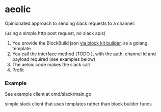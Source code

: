 # aeolic

Opinionated approach to sending slack requests to a channel: 

(using a simple http post request, no slack apis)

1. You provide the BlockBuild json [via block kit builder](https://app.slack.com/block-kit-builder/T02K6GVUGAY#%7B%22blocks%22:%5B%7B%22type%22:%22section%22,%22text%22:%7B%22type%22:%22mrkdwn%22,%22text%22:%22Hello,%20Assistant%20to%20the%20Regional%20Manager%20Dwight!%20*Michael%20Scott*%20wants%20to%20know%20where%20you'd%20like%20to%20take%20the%20Paper%20Company%20investors%20to%20dinner%20tonight.%5Cn%5Cn%20*Please%20select%20a%20restaurant:*%22%7D%7D,%7B%22type%22:%22divider%22%7D,%7B%22type%22:%22section%22,%22text%22:%7B%22type%22:%22mrkdwn%22,%22text%22:%22*Farmhouse%20Thai%20Cuisine*%5Cn:star::star::star::star:%201528%20reviews%5Cn%20They%20do%20have%20some%20vegan%20options,%20like%20the%20roti%20and%20curry,%20plus%20they%20have%20a%20ton%20of%20salad%20stuff%20and%20noodles%20can%20be%20ordered%20without%20meat!!%20They%20have%20something%20for%20everyone%20here%22%7D,%22accessory%22:%7B%22type%22:%22image%22,%22image_url%22:%22https://s3-media3.fl.yelpcdn.com/bphoto/c7ed05m9lC2EmA3Aruue7A/o.jpg%22,%22alt_text%22:%22alt%20text%20for%20image%22%7D%7D,%7B%22type%22:%22section%22,%22text%22:%7B%22type%22:%22mrkdwn%22,%22text%22:%22*Kin%20Khao*%5Cn:star::star::star::star:%201638%20reviews%5Cn%20The%20sticky%20rice%20also%20goes%20wonderfully%20with%20the%20caramelized%20pork%20belly,%20which%20is%20absolutely%20melt-in-your-mouth%20and%20so%20soft.%22%7D,%22accessory%22:%7B%22type%22:%22image%22,%22image_url%22:%22https://s3-media2.fl.yelpcdn.com/bphoto/korel-1YjNtFtJlMTaC26A/o.jpg%22,%22alt_text%22:%22alt%20text%20for%20image%22%7D%7D,%7B%22type%22:%22section%22,%22text%22:%7B%22type%22:%22mrkdwn%22,%22text%22:%22*Ler%20Ros*%5Cn:star::star::star::star:%202082%20reviews%5Cn%20I%20would%20really%20recommend%20the%20%20Yum%20Koh%20Moo%20Yang%20-%20Spicy%20lime%20dressing%20and%20roasted%20quick%20marinated%20pork%20shoulder,%20basil%20leaves,%20chili%20&%20rice%20powder.%22%7D,%22accessory%22:%7B%22type%22:%22image%22,%22image_url%22:%22https://s3-media2.fl.yelpcdn.com/bphoto/DawwNigKJ2ckPeDeDM7jAg/o.jpg%22,%22alt_text%22:%22alt%20text%20for%20image%22%7D%7D,%7B%22type%22:%22divider%22%7D,%7B%22type%22:%22actions%22,%22elements%22:%5B%7B%22type%22:%22button%22,%22text%22:%7B%22type%22:%22plain_text%22,%22text%22:%22Farmhouse%22,%22emoji%22:true%7D,%22value%22:%22click_me_123%22%7D,%7B%22type%22:%22button%22,%22text%22:%7B%22type%22:%22plain_text%22,%22text%22:%22Kin%20Khao%22,%22emoji%22:true%7D,%22value%22:%22click_me_123%22,%22url%22:%22https://google.com%22%7D,%7B%22type%22:%22button%22,%22text%22:%7B%22type%22:%22plain_text%22,%22text%22:%22Ler%20Ros%22,%22emoji%22:true%7D,%22value%22:%22click_me_123%22,%22url%22:%22https://google.com%22%7D%5D%7D%5D%7D), as a golang template
2. You call the interface method (TODO ), with the auth, channel id and payload required (see examples below)
3. The aeloic code makes the slack call
4. Profit

### Example
See example client at cmd/slack/main.go



simple slack client that uses templates rather than block builder funcs
